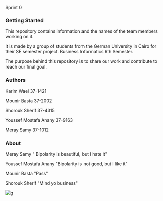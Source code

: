 Sprint 0

### Getting Started

This repository contains information and the names of the team members working on it.

It is made by a group of students from the German University in Cairo for their SE semester project. Business Informatics 6th Semester.

The purpose behind this repository is to share our work and contribute to reach our final goal.


### Authors 

Karim Wael 37-1421

Mounir Basta 37-2002

Shorouk Sherif 37-4315

Youssef Mostafa Anany 37-9163

Meray Samy 37-1012

### About

Meray Samy " Bipolarity is beautiful, but I hate it"

Youssef Mostafa Anany "Bipolarity is not good, but I like it"

Mounir Basta "Pass"

Shorouk Sherif "Mind yo business"


![g](http://aib.edu.au/custom/files/media/form-submission-7464-teamworkisimportantintheworkplace.jpg)

